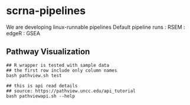 # scrna-pipelines
We are developing linux-runnable pipelines
Default pipeline runs
: RSEM : edgeR : GSEA

## Pathway Visualization
```
## R wrapper is tested with sample data
## the first row include only column names
bash pathview.sh test

## this is api read details
## source: https://pathview.uncc.edu/api_tutorial
bash pathviewapi.sh --help
```
